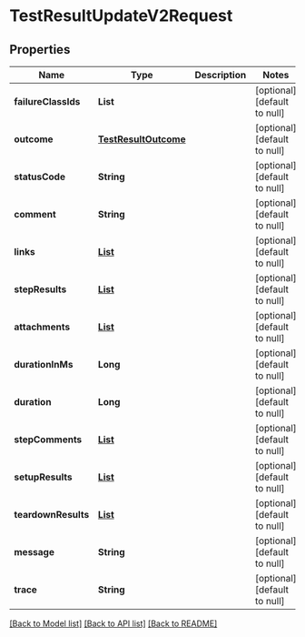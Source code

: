 # TestResultUpdateV2Request
## Properties

| Name | Type | Description | Notes |
|------------ | ------------- | ------------- | -------------|
| **failureClassIds** | **List** |  | [optional] [default to null] |
| **outcome** | [**TestResultOutcome**](TestResultOutcome.md) |  | [optional] [default to null] |
| **statusCode** | **String** |  | [optional] [default to null] |
| **comment** | **String** |  | [optional] [default to null] |
| **links** | [**List**](Link.md) |  | [optional] [default to null] |
| **stepResults** | [**List**](StepResultApiModel.md) |  | [optional] [default to null] |
| **attachments** | [**List**](AttachmentUpdateRequest.md) |  | [optional] [default to null] |
| **durationInMs** | **Long** |  | [optional] [default to null] |
| **duration** | **Long** |  | [optional] [default to null] |
| **stepComments** | [**List**](TestResultStepCommentUpdateRequest.md) |  | [optional] [default to null] |
| **setupResults** | [**List**](AttachmentPutModelAutoTestStepResultsModel.md) |  | [optional] [default to null] |
| **teardownResults** | [**List**](AttachmentPutModelAutoTestStepResultsModel.md) |  | [optional] [default to null] |
| **message** | **String** |  | [optional] [default to null] |
| **trace** | **String** |  | [optional] [default to null] |

[[Back to Model list]](../README.md#documentation-for-models) [[Back to API list]](../README.md#documentation-for-api-endpoints) [[Back to README]](../README.md)

